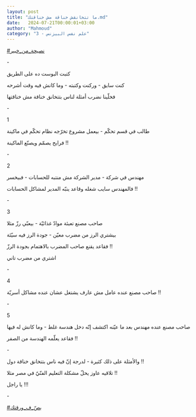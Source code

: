```yaml
---
layout: post
title: "ما تتخانقش خناقة مش خناقتك.md"
date:   2024-07-21T00:00:01+03:00
author: "Mahmoud"
category: "3 - علم نفس البيزنس"
---
```

[<u>\#نصيحة_من_خبير</u>](https://www.facebook.com/hashtag/%D9%86%D8%B5%D9%8A%D8%AD%D8%A9_%D9%85%D9%86_%D8%AE%D8%A8%D9%8A%D8%B1?__eep__=6&__cft__%5b0%5d=AZVLtUp6k2JM2jpLxeHu9K0KfWFY6kTXKheLWPeGtBmeyXsGCm0Q4zSX96y5CPg7G-TDQs5x1deuAxZ2EAulg7MlENG2ftLgoDRbDEkmGbFF2KyLpIvLm11wsZNOQFWwcIgYGxPPe9Db_m_4X_SjsNYpmH6lG7Nz9INDvTfygTl4nqLOF1qidKpheYjg2LecrcA&__tn__=*NK-R)

\-

كتبت البوست ده على الطريق

كنت سايق - وركنت وكتبته - وما كانش فيه وقت أشرحه

فخلّينا نضرب أمثلة لناس بتتخانق خناقة مش خناقتها

\-

1

طالب في قسم تحكّم - بيعمل مشروع تخرّجه نظام تحكّم في
ماكينة

فرايح يصمّم ويصنّع الماكينة !!

\-

2

مهندس في شركة - مدير الشركة مش منتبه للحسابات -
فبيخسر

فالمهندس سايب شغله وقاعد ينبّه المدير لمشاكل
الحسابات !!

\-

3

صاحب مصنع تعبئة موادّ غذائيّة - بيعبّي رزّ مثلا

بيشتري الرز من مضرب معيّن - جودة الرز فيه سيّئة

فقاعد يقنع صاحب المضرب بالاهتمام بجودة الرزّ !!

اشتري من مضرب تاني

\-

4

صاحب مصنع عنده عامل مش عارف يشتغل عشان عنده مشاكل
أسريّة !!

\-

5

صاحب مصنع عنده مهندس بعد ما عيّنه اكتشف إنّه دخل هندسة
غلط - وما كانش له فيها

فقاعد يعلّمه الهندسة من الصفر !!

\-

والأمثلة على ذلك كثيرة - لدرجة إنّ فيه ناس بتتخانق خناقة
دول !!

تلاقيه عاوز يحلّ مشكلة التعليم الفنّيّ في مصر مثلا
!!

يا راجل !!!

\-

[<u>\#بصّ\_ف_ورقتك</u>](https://www.facebook.com/hashtag/%D8%A8%D8%B5%D9%91_%D9%81_%D9%88%D8%B1%D9%82%D8%AA%D9%83?__eep__=6&__cft__%5b0%5d=AZVLtUp6k2JM2jpLxeHu9K0KfWFY6kTXKheLWPeGtBmeyXsGCm0Q4zSX96y5CPg7G-TDQs5x1deuAxZ2EAulg7MlENG2ftLgoDRbDEkmGbFF2KyLpIvLm11wsZNOQFWwcIgYGxPPe9Db_m_4X_SjsNYpmH6lG7Nz9INDvTfygTl4nqLOF1qidKpheYjg2LecrcA&__tn__=*NK-R)

